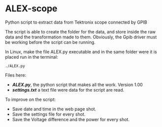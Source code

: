 # ALEX-scope
Python script to extract data from Tektronix scope connected by GPIB

The script is able to create the folder for the data, and store inside the raw data and the transformation made to them. 
Obviously, the Gpib driver must be working before the script can be running.

In Linux, make the file ALEX.py executable and in the same folder were it is placed run in the terminal:

`./ALEX.py`

Files here:
* _**ALEX.py**_,  the python script that makes all the work. Version 1.00
* _**settings.txt**_ a text file were data for the script are read.

To improve on the script:
* Save date and time in the web page shot.
* Save the settings file for every shot.
* Save the Voltage difference and the power for every shot.
